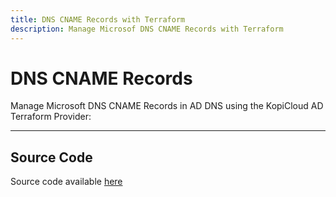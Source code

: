 ```yaml
---
title: DNS CNAME Records with Terraform
description: Manage Microsof DNS CNAME Records with Terraform
---
```


# DNS CNAME Records

Manage Microsoft DNS CNAME Records in AD DNS using the KopiCloud AD Terraform Provider:

----

## Source Code

Source code available [here](https://github.com/KopiCloud-AD-API/terraform-kopicloud-ad-api-dns-cname-records)
